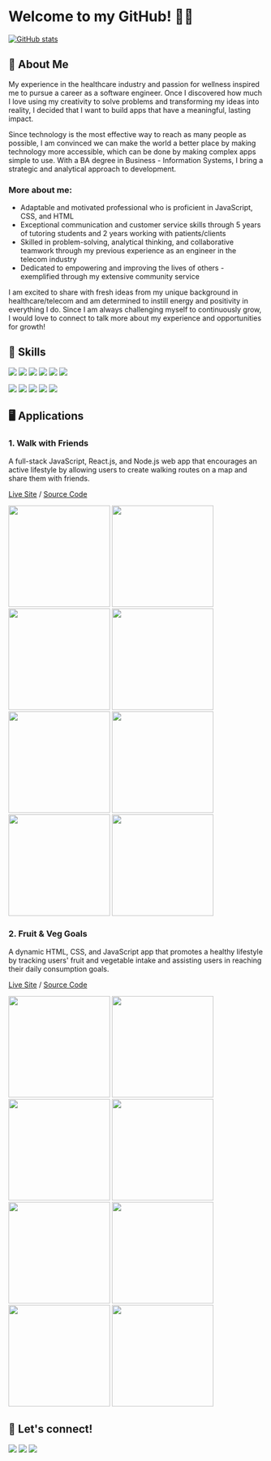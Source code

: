# Welcome to my GitHub! 👋😄

[![GitHub stats](https://github-readme-stats.vercel.app/api?username=angelsleung&hide=stars,contribs&show_icons=true&theme=buefy)](https://github.com/anuraghazra/github-readme-stats)

## 💁‍ About Me
My experience in the healthcare industry and passion for wellness inspired me to pursue a career as a software engineer. Once I discovered how much I love using my creativity to solve problems and transforming my ideas into reality, I decided that I want to build apps that have a meaningful, lasting impact.

Since technology is the most effective way to reach as many people as possible, I am convinced we can make the world a better place by making technology more accessible, which can be done by making complex apps simple to use. With a BA degree in Business - Information Systems, I bring a strategic and analytical approach to development.

### More about me:
- Adaptable and motivated professional who is proficient in JavaScript, CSS, and HTML
- Exceptional communication and customer service skills through 5 years of tutoring students and 2 years working with patients/clients
- Skilled in problem-solving, analytical thinking, and collaborative teamwork through my previous experience as an engineer in the telecom industry
- Dedicated to empowering and improving the lives of others - exemplified through my extensive community service

I am excited to share with fresh ideas from my unique background in healthcare/telecom and am determined to instill energy and positivity in everything I do. Since I am always challenging myself to continuously grow, I would love to connect to talk more about my experience and opportunities for growth! 

## 🚀 Skills
<a href="https://github.com/angelsleung"><img src="https://img.shields.io/badge/JavaScript-F7DF1E?style=for-the-badge&logo=javascript&logoColor=black" /></a> <a href="https://github.com/angelsleung"><img src="https://img.shields.io/badge/CSS3-1572B6?style=for-the-badge&logo=css3&logoColor=white" /></a> <a href="https://github.com/angelsleung"><img src="https://img.shields.io/badge/HTML5-E34F26?style=for-the-badge&logo=html5&logoColor=white" /></a> <a href="https://github.com/angelsleung"><img src="https://img.shields.io/badge/React-20232A?style=for-the-badge&logo=react&logoColor=61DAFB" /></a> <a href="https://github.com/angelsleung"><img src="https://img.shields.io/badge/Node.js-43853D?style=for-the-badge&logo=node.js&logoColor=white" /></a> <a href="https://github.com/angelsleung"><img src="https://img.shields.io/badge/Express.js-404D59?style=for-the-badge&logo=express&logoColor=white" /></a>

<a href="https://github.com/angelsleung"><img src="https://img.shields.io/badge/PostgreSQL-316192?style=for-the-badge&logo=postgresql&logoColor=white" /></a> <a href="https://github.com/angelsleung"><img src="https://img.shields.io/badge/Git-F05032?style=for-the-badge&logo=git&logoColor=white" /></a> <a href="https://github.com/angelsleung"><img src="https://img.shields.io/badge/GitHub-100000?style=for-the-badge&logo=github&logoColor=white" /></a> <a href="https://github.com/angelsleung"><img src="https://img.shields.io/badge/Visual_Studio_Code-0078D4?style=for-the-badge&logo=visual%20studio%20code&logoColor=white" /></a> <a href="https://github.com/angelsleung"><img src="https://img.shields.io/badge/npm-CB3837?style=for-the-badge&logo=npm&logoColor=white" /></a>
  

## 🖥️ Applications

### 1. Walk with Friends

A full-stack JavaScript, React.js, and Node.js web app that encourages an active lifestyle by allowing users to create walking routes on a map and share them with friends.

[Live Site](http://walk-with-friends-app.herokuapp.com) / [Source Code](https://github.com/angelsleung/walk-with-friends)

<a href="http://walk-with-friends-app.herokuapp.com"><img src="https://user-images.githubusercontent.com/65578254/115622281-7cfd9400-a2ac-11eb-84ed-b1d381b6ecf8.png" width="200px"></a> <a href="http://walk-with-friends-app.herokuapp.com"><img src="https://user-images.githubusercontent.com/65578254/115622338-91419100-a2ac-11eb-8195-501eebb48e69.png" width="200px"></a> <a href="http://walk-with-friends-app.herokuapp.com"><img src="https://user-images.githubusercontent.com/65578254/115622916-5724bf00-a2ad-11eb-81cd-fdd6ccd535af.png" width="200px"></a> <a href="http://walk-with-friends-app.herokuapp.com"><img src="https://user-images.githubusercontent.com/65578254/115623093-96eba680-a2ad-11eb-89b9-ef688f3ca52c.png" width="200px"></a> <a href="http://walk-with-friends-app.herokuapp.com"><img src="https://user-images.githubusercontent.com/65578254/115623272-d2867080-a2ad-11eb-88e2-af457e77a79f.png" width="200px"></a> <a href="http://walk-with-friends-app.herokuapp.com"><img src="https://user-images.githubusercontent.com/65578254/115624055-eda5b000-a2ae-11eb-84a0-33d1d4c3ffaa.png" width="200px"></a> <a href="http://walk-with-friends-app.herokuapp.com"><img src="https://user-images.githubusercontent.com/65578254/115623959-c4851f80-a2ae-11eb-81df-c9a300e9774b.png" width="200px"></a> <a href="http://walk-with-friends-app.herokuapp.com"><img src="https://user-images.githubusercontent.com/65578254/115624586-b71c6500-a2af-11eb-91e1-52ebb9c19ad0.png" width="200px"></a>


### 2. Fruit & Veg Goals
A dynamic HTML, CSS, and JavaScript app that promotes a healthy lifestyle by tracking users' fruit and vegetable intake and assisting users in reaching their daily consumption goals.

[Live Site](https://angelsleung.github.io/fruit-and-veg-goals) / [Source Code](https://github.com/angelsleung/fruit-and-veg-goals)

<a href="https://angelsleung.github.io/fruit-and-veg-goals"><img src="https://user-images.githubusercontent.com/65578254/115626637-a4eff600-a2b2-11eb-9ed0-a7eb96e186ff.png" width="200px"></a> <a href="https://angelsleung.github.io/fruit-and-veg-goals"><img src="https://user-images.githubusercontent.com/65578254/115626691-b33e1200-a2b2-11eb-892f-032be886e74f.png" width="200px"></a> <a href="https://angelsleung.github.io/fruit-and-veg-goals"><img src="https://user-images.githubusercontent.com/65578254/115626730-be913d80-a2b2-11eb-9ce5-f3e0dac8639f.png" width="200px"></a> <a href="https://angelsleung.github.io/fruit-and-veg-goals"><img src="https://user-images.githubusercontent.com/65578254/115626862-ef717280-a2b2-11eb-8eb1-d7651fe41b61.png" width="200px"></a> <a href="https://angelsleung.github.io/fruit-and-veg-goals"><img src="https://user-images.githubusercontent.com/65578254/115626988-22b40180-a2b3-11eb-82e6-5bd8017a2a3e.png" width="200px"></a> <a href="https://angelsleung.github.io/fruit-and-veg-goals"><img src="https://user-images.githubusercontent.com/65578254/115627295-9c4bef80-a2b3-11eb-9df5-8f0d935a5dc1.png" width="200px"></a> <a href="https://angelsleung.github.io/fruit-and-veg-goals"><img src="https://user-images.githubusercontent.com/65578254/115627037-35c6d180-a2b3-11eb-9717-3f06ff7cc634.png" width="200px"></a> <a href="https://angelsleung.github.io/fruit-and-veg-goals"><img src="https://user-images.githubusercontent.com/65578254/115627070-4119fd00-a2b3-11eb-9783-8f6a074d353e.png" width="200px"></a>



## 📱 Let's connect!
<a href="https://www.linkedin.com/in/angelsleung/"><img src="https://img.shields.io/badge/LinkedIn-0077B5?style=for-the-badge&logo=linkedin&logoColor=white" /></a> <a href="mailto:asleung8@uw.edu/"><img src="https://img.shields.io/badge/Gmail-D14836?style=for-the-badge&logo=gmail&logoColor=white" /></a> <a href="https://drive.google.com/file/d/1vyTYavRzYYya6aKYxeiDM3KNL2iy3AlI/view?usp=sharing"><img src="https://img.shields.io/badge/Resume-4285F4?style=for-the-badge&logo=google-drive&logoColor=white" /></a>
<!--
**angelsleung/angelsleung** is a ✨ _special_ ✨ repository because its `README.md` (this file) appears on your GitHub profile.



Here are some ideas to get you started:

- 🔭 I’m currently working on ...
- 🌱 I’m currently learning ...
- 👯 I’m looking to collaborate on ...
- 🤔 I’m looking for help with ...
- 💬 Ask me about ...
- 📫 How to reach me: ...
- 😄 Pronouns: ...
- ⚡ Fun fact: ...
-->
